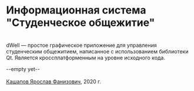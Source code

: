 # Информационная система "Студенческое общежитие"
\
dWell — простое графическое приложение для управления студенческим общежитием, написанное с использованием библиотеки Qt. Является кроссплатформенным на уровне исходного кода.

--empty yet--
\
\
[Кашапов Ярослав Фанизович](mailto:ykashapov-ki19@stud.sfu-kras.ru), 2020 г.
